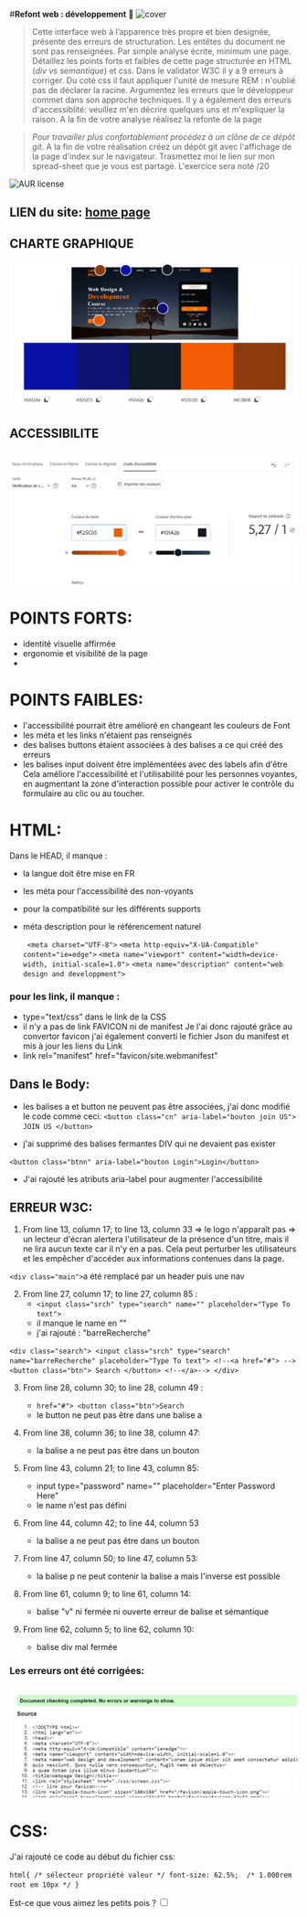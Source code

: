 #**Refont web : développement** 🚀 
![cover](./cover.PNG)
>Cette interface web à l’apparence très propre et bien designée, présente des erreurs de structuration. Les entêtes du document ne sont pas renseignées.
Par simple analyse écrite, minimum une page. Détaillez les points forts et faibles de cette page structurée en  HTML (_div vs semantique_) et css. Dans le validator W3C il y a 9 erreurs à corriger. 
Du coté css il faut appliquer l'unité de mesure REM :  n'oublié pas de déclarer la racine. Argumentez les erreurs que le développeur commet dans son approche techniques. Il y a également des erreurs d'accessiblité: veuillez m'en décrire quelques uns et m'expliquer la raison. A la fin de votre analyse réalisez la refonte de la page

> *Pour travailler plus confortablement procédez à un clône de ce dépôt git*.
> A la fin de votre réalisation créez un dépôt git avec l'affichage de la page d'index sur le navigateur.
> Trasmettez moi le lien sur mon spread-sheet que je vous est partagé. 
> L'exercice sera  noté /20

![AUR license](https://img.shields.io/aur/license/c)

## LIEN du site: [home page](https://laetitiamichel.github.io/Refont-design-exo/)

## CHARTE GRAPHIQUE
![charteGraphique](./asset/chartreGraphique.png)

## ACCESSIBILITE
![accessibilité](./asset/accessibilite.png)

# POINTS FORTS:
* identité visuelle affirmée
* ergonomie et visibilité de la page
*   
# POINTS FAIBLES:
* l'accessibilité pourrait être amélioré en changeant les couleurs de Font
* les méta et les links n'étaient pas renseignés
* des balises buttons étaient associées à des balises a ce qui créé des erreurs
* les balises input doivent être implémentées avec des labels afin d'être Cela améliore l'accessibilité et l'utilisabilité pour les personnes voyantes, en augmentant la zone d'interaction possible pour activer le contrôle du formulaire au clic ou au toucher.

# **HTML:**
Dans le HEAD, il manque :
* la langue doit être mise en FR 
* les méta pour l'accessibilité des non-voyants
* pour la compatibilité sur les différents supports
* méta description pour le référencement naturel

   ` <meta charset="UTF-8">`
    `<meta http-equiv="X-UA-Compatible" content="ie=edge">`
    `<meta name="viewport" content="width=device-width, initial-scale=1.0">`
    `<meta name="description" content="web design and developpment">`

### pour les link, il manque :
* type="text/css" dans le link de la CSS
* il n'y a pas de link FAVICON ni de manifest
    Je l'ai donc rajouté grâce au convertor favicon
    j'ai également converti le fichier Json du manifest et mis à jour les liens du Link
* link rel="manifest" href="favicon/site.webmanifest"
    

## Dans le Body:

    
* les balises a et button ne peuvent pas être associées, j'ai donc modifié le code comme ceci: 
`<button class="cn" aria-label="bouton join US">
                JOIN US
            </button>`
            
* j'ai supprimé des balises fermantes DIV qui ne devaient pas exister
    
`<button class="btnn" aria-label="bouton Login">Login</button>`
   * J'ai rajouté les atributs aria-label pour augmenter l'accessibilité 


## ERREUR W3C:
1. From line 13, column 17; to line 13, column 33 => le logo n'apparaît pas => un lecteur d'écran alertera l'utilisateur de la présence d'un titre, mais il ne lira aucun texte car il n'y en a pas. Cela peut perturber les utilisateurs et les empêcher d'accéder aux informations contenues dans la page.

`<div class="main">`a été remplacé par un header puis une nav
        
2. From line 27, column 17; to line 27, column 85 :
    * `<input class="srch" type="search" name="" placeholder="Type To text">`
    * il manque le name en "" 
    * j'ai rajouté : "barreRecherche"
        
`<div class="search">
                <input class="srch" type="search" name="barreRecherche" placeholder="Type To text">
                <!--<a href="#"> -->
                <button class="btn">
                    Search
                </button>
                <!--</a>-->
            </div>`

3. From line 28, column 30; to line 28, column 49 :
    * `href="#"> <button class="btn">Search`
    * le button ne peut pas être dans une balise a

4. From line 38, column 36; to line 38, column 47:
      *  la balise a ne peut pas être dans un bouton

5. From line 43, column 21; to line 43, column 85:
    * input type="password" name="" placeholder="Enter Password Here"
    * le name n'est pas défini

6. From line 44, column 42; to line 44, column 53
     * la balise a ne peut pas être dans un bouton

7. From line 47, column 50; to line 47, column 53:
     * la balise p ne peut contenir la balise a mais l'inverse est possible

8. From line 61, column 9; to line 61, column 14:
     * balise "v" ni fermée ni ouverte erreur de balise et sémantique
9. From line 62, column 5; to line 62, column 10:
     * balise div mal fermée

### Les erreurs ont été corrigées:

![w3c](./asset/w3c.png)

# CSS:

J'ai rajouté ce code au début du fichier css:

`html{ /* sélecteur propriété valeur */
    font-size: 62.5%;  /* 1.000rem root em 10px */
}`

<label for="ptipois">Est-ce que vous aimez les petits pois ?</label>
<input type="checkbox" name="petitspois" id="ptipois" />